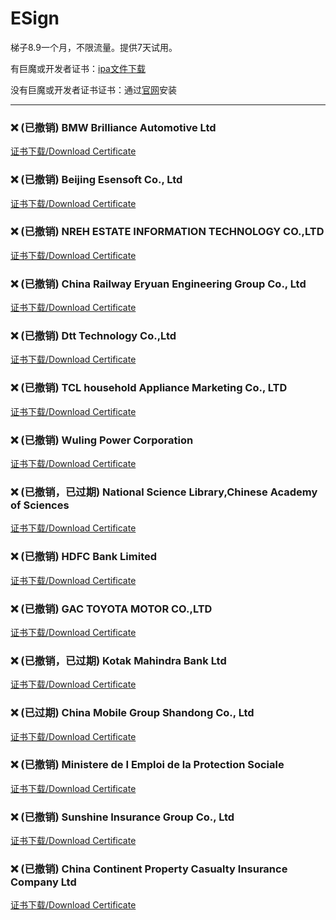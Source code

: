 # ESign

梯子8.9一个月，不限流量。提供7天试用。

有巨魔或开发者证书：[ipa文件下载](https://chatbrowser.oss-cn-beijing.aliyuncs.com/dist/Anony.ipa)

没有巨魔或开发者证书证书：通过[官网](https://manual.chatbrowser.top/sell/)安装

---

### ❌ (已撤销) BMW Brilliance Automotive Ltd
[证书下载/Download Certificate](/iOS/cert/BMW%20Brilliance%20Automotive%20Ltd.zip)
### ❌ (已撤销) Beijing Esensoft Co., Ltd
[证书下载/Download Certificate](/iOS/cert/Beijing%20Esensoft%20Co.%2C%20Ltd.zip)
### ❌ (已撤销) NREH ESTATE INFORMATION TECHNOLOGY CO.,LTD
[证书下载/Download Certificate](/iOS/cert/NREH%20ESTATE%20INFORMATION%20TECHNOLOGY%20CO.%2CLTD.zip)
### ❌ (已撤销) China Railway Eryuan Engineering Group Co., Ltd
[证书下载/Download Certificate](/iOS/cert/China%20Railway%20Eryuan%20Engineering%20Group%20Co.%2C%20Ltd.zip)
### ❌ (已撤销) Dtt Technology Co.,Ltd
[证书下载/Download Certificate](/iOS/cert/Dtt%20Technology%20Co.%2CLtd.zip)
### ❌ (已撤销) TCL household Appliance Marketing Co., LTD
[证书下载/Download Certificate](/iOS/cert/TCL%20household%20Appliance%20Marketing%20Co.%2C%20LTD.zip)
### ❌ (已撤销) Wuling Power Corporation
[证书下载/Download Certificate](/iOS/cert/Wuling%20Power%20Corporation.zip)
### ❌ (已撤销，已过期) National Science Library,Chinese Academy  of Sciences
[证书下载/Download Certificate](/iOS/cert/National%20Science%20Library%2CChinese%20Academy%20%20of%20Sciences.zip)
### ❌ (已撤销) HDFC Bank Limited
[证书下载/Download Certificate](/iOS/cert/HDFC%20Bank%20Limited.zip)
### ❌ (已撤销) GAC TOYOTA MOTOR CO.,LTD
[证书下载/Download Certificate](/iOS/cert/GAC%20TOYOTA%20MOTOR%20CO.%2CLTD.zip)
### ❌ (已撤销，已过期) Kotak Mahindra Bank Ltd
[证书下载/Download Certificate](/iOS/cert/Kotak%20Mahindra%20Bank%20Ltd.zip)
### ❌ (已过期) China Mobile Group Shandong Co., Ltd
[证书下载/Download Certificate](/iOS/cert/China%20Mobile%20Group%20Shandong%20Co.%2C%20Ltd.zip)
### ❌ (已撤销) Ministere de I Emploi de la Protection Sociale
[证书下载/Download Certificate](/iOS/cert/Ministere%20de%20I%20Emploi%20de%20la%20Protection%20Sociale.zip)
### ❌ (已撤销) Sunshine Insurance Group Co., Ltd
[证书下载/Download Certificate](/iOS/cert/Sunshine%20Insurance%20Group%20Co.%2C%20Ltd.zip)
### ❌ (已撤销) China Continent Property   Casualty Insurance Company Ltd
[证书下载/Download Certificate](/iOS/cert/China%20Continent%20Property%20%20%20Casualty%20Insurance%20Company%20Ltd.zip)